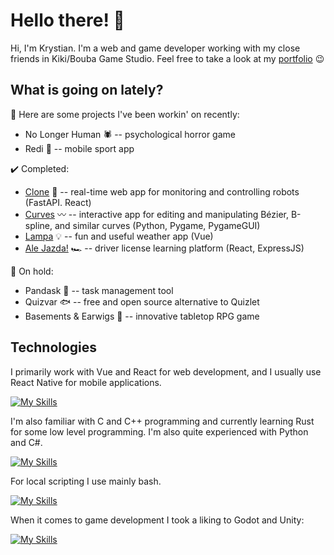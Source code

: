 # Hello there! 👋

Hi, I'm Krystian. I'm a web and game developer working with my close friends in Kiki/Bouba Game Studio. Feel free to take a look at my [portfolio](https://sztakler.github.io/portfolio/) 😉

## What is going on lately?

👷 Here are some projects I've been workin' on recently:
- No Longer Human 🕷️ -- psychological horror game
- Redi 🏃 -- mobile sport app

✔️ Completed:
- [Clone](https://github.com/Sztakler/clone) 🤖 -- real-time web app for monitoring and controlling robots (FastAPI. React)
- [Curves](https://github.com/Sztakler/curves) 〰️ -- interactive app for editing and manipulating Bézier, B-spline, and similar curves (Python, Pygame, PygameGUI)
- [Lampa](https://github.com/Sztakler/Lampa) 💡 -- fun and useful weather app (Vue)
- [Ale Jazda!](https://github.com/Sztakler/driver-license-uwr) 🏎️ -- driver license learning platform (React, ExpressJS)

🛑 On hold:
- Pandask 🐼 -- task management tool
- Quizvar 🐟 -- free and open source alternative to Quizlet
- Basements & Earwigs 🎲 -- innovative tabletop RPG game

## Technologies

I primarily work with Vue and React for web development, and I usually use React Native for mobile applications.

[![My Skills](https://skillicons.dev/icons?i=javascript,typescript,html,css,vue,react,bun,nodejs,figma&theme=light)](https://skillicons.dev)

I'm also familiar with C and C++ programming and currently learning Rust for some low level programming. I'm also quite experienced with Python and C#. 

[![My Skills](https://skillicons.dev/icons?i=c,cpp,cs,python&=light)](https://skillicons.dev)

For local scripting I use mainly bash.

[![My Skills](https://skillicons.dev/icons?i=bash&=light)](https://skillicons.dev)

When it comes to game development I took a liking to Godot and Unity:

[![My Skills](https://skillicons.dev/icons?i=unity,godot&theme=light)](https://skillicons.dev)


